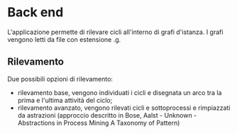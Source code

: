 # Back end

L'applicazione permette di rilevare cicli all'interno di grafi d'istanza.
I grafi vengono letti da file con estensione .g.
## Rilevamento

Due possibili opzioni di rilevamento:
- rilevamento base, vengono individuati i cicli e disegnata un arco tra la prima e l'ultima attività del ciclo;
- rilevamento avanzato, vengono rilevati cicli e sottoprocessi e rimpiazzati da astrazioni (approccio descritto in Bose, Aalst - Unknown - Abstractions in Process Mining A Taxonomy of Pattern)
